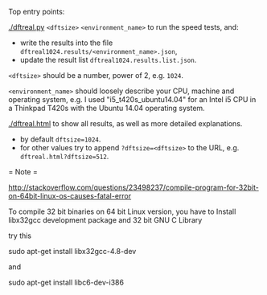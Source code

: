 Top entry points:

[./dftreal.py](dftreal.py) `<dftsize>` `<environment_name>` to run the speed tests, and:
 * write the results into the file `dftreal1024.results/<environment_name>.json`,
 * update the result list `dftreal1024.results.list.json`.

`<dftsize>` should be a number, power of 2, e.g. `1024`.

`<environment_name>` should loosely describe your CPU, machine and operating system, e.g. I used "i5_t420s_ubuntu14.04" for an Intel i5 CPU in a Thinkpad T420s with the Ubuntu 14.04 operating system.

[./dftreal.html](dftreal.html) to show all results, as well as more detailed explanations.
 * by default `dftsize=1024`.
 * for other values try to append `?dftsize=<dftsize>` to the URL, e.g. `dftreal.html?dftsize=512`.

= Note =

http://stackoverflow.com/questions/23498237/compile-program-for-32bit-on-64bit-linux-os-causes-fatal-error



To compile 32 bit binaries on 64 bit Linux version, you have to Install libx32gcc development package and 32 bit GNU C Library

try this

sudo apt-get install libx32gcc-4.8-dev

and

sudo apt-get install libc6-dev-i386

